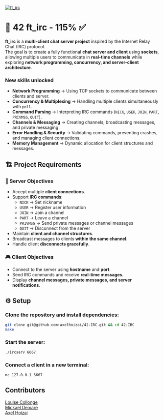[![ft_irc](https://github.com/ayogun/42-project-badges/blob/main/badges/ft_irce.png)](https://github.com/ayogun/42-project-badges/blob/main/badges/ft_irce.png)

# 💬 42 ft_irc - 115% ✅  

**ft_irc** is a **multi-client chat server project** inspired by the Internet Relay Chat (IRC) protocol.  
The goal is to create a fully functional **chat server and client** using **sockets**, allowing multiple users to communicate in **real-time channels** while exploring **network programming, concurrency, and server-client architecture**.  

### New skills unlocked  

- **Network Programming** → Using TCP sockets to communicate between clients and server.  
- **Concurrency & Multiplexing** → Handling multiple clients simultaneously with `poll`.  
- **Command Parsing** → Interpreting IRC commands (`NICK`, `USER`, `JOIN`, `PART`, `PRIVMSG`, `QUIT`).  
- **Channels & Messaging** → Creating channels, broadcasting messages, and private messaging.  
- **Error Handling & Security** → Validating commands, preventing crashes, and managing client connections.  
- **Memory Management** → Dynamic allocation for client structures and messages.  

## 🏗️ Project Requirements  

### 🎯 Server Objectives  
- Accept multiple **client connections**.  
- Support **IRC commands**:  
  - `NICK` → Set nickname  
  - `USER` → Register user information  
  - `JOIN` → Join a channel  
  - `PART` → Leave a channel  
  - `PRIVMSG` → Send private messages or channel messages  
  - `QUIT` → Disconnect from the server  
- Maintain **client and channel structures**.  
- Broadcast messages to clients **within the same channel**.  
- Handle client **disconnects gracefully**.  

### 🎮 Client Objectives  
- Connect to the server using **hostname** and **port**.  
- Send IRC commands and receive **real-time messages**.  
- Display **channel messages, private messages, and server notifications**.  

## ⚙️ Setup 

### Clone the repository and install dependencies:  
```bash
git clone git@github.com:axelhoizai/42-IRC.git && cd 42-IRC
make
```

### Start the server:  
```bash
./ircserv 6667
```

### Connect a client in a new terminal:  
```bash
nc 127.0.0.1 6667
```

## Contributors

[Louise Collonge](https://github.com/louisecollonge)  
[Mickael Demare](https://github.com/KaliStudio)  
[Axel Hoizai](https://github.com/axelhoizai) 


